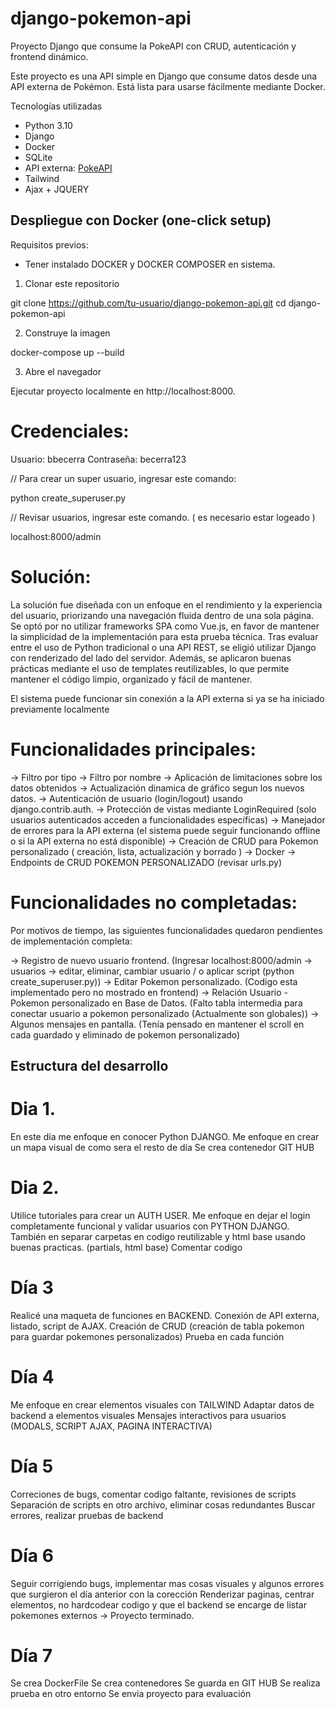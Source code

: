 # django-pokemon-api
Proyecto Django que consume la PokeAPI con CRUD, autenticación y frontend dinámico.

Este proyecto es una API simple en Django que consume datos desde una API externa de Pokémon. Está lista para usarse fácilmente mediante Docker.

Tecnologías utilizadas
- Python 3.10
- Django
- Docker
- SQLite
- API externa: [PokeAPI](https://pokeapi.co/)
- Tailwind
- Ajax + JQUERY

## Despliegue con Docker (one-click setup)

Requisitos previos: 

- Tener instalado DOCKER y DOCKER COMPOSER en sistema. 

1. Clonar este repositorio

git clone https://github.com/tu-usuario/django-pokemon-api.git
cd django-pokemon-api

2. Construye la imagen

docker-compose up --build

3. Abre el navegador

Ejecutar proyecto localmente en http://localhost:8000.


# Credenciales:

Usuario: bbecerra
Contraseña: becerra123

// Para crear un super usuario, ingresar este comando:

python create_superuser.py

// Revisar usuarios, ingresar este comando. ( es necesario estar logeado )

localhost:8000/admin

# Solución: 

La solución fue diseñada con un enfoque en el rendimiento y la experiencia del usuario, priorizando una navegación fluida dentro de una sola página.
Se optó por no utilizar frameworks SPA como Vue.js, en favor de mantener la simplicidad de la implementación para esta prueba técnica.
Tras evaluar entre el uso de Python tradicional o una API REST, se eligió utilizar Django con renderizado del lado del servidor. Además, se aplicaron buenas prácticas mediante el uso de templates reutilizables, lo que permite mantener el código limpio, organizado y fácil de mantener.

El sistema puede funcionar sin conexión a la API externa si ya se ha iniciado previamente localmente

# Funcionalidades principales: 

-> Filtro por tipo
-> Filtro por nombre
-> Aplicación de limitaciones sobre los datos obtenidos
-> Actualización dinamica de gráfico segun los nuevos datos. 
-> Autenticación de usuario (login/logout) usando django.contrib.auth.
-> Protección de vistas mediante LoginRequired (solo usuarios autenticados acceden a funcionalidades específicas)
-> Manejador de errores para la API externa (el sistema puede seguir funcionando offline o si la API externa no está disponible)
-> Creación de CRUD para Pokemon personalizado ( creación, lista, actualización y borrado )
-> Docker
-> Endpoints de CRUD POKEMON PERSONALIZADO (revisar urls.py)

# Funcionalidades no completadas: 

Por motivos de tiempo, las siguientes funcionalidades quedaron pendientes de implementación completa:

-> Registro de nuevo usuario frontend. (Ingresar localhost:8000/admin -> usuarios -> editar, eliminar, cambiar usuario / o aplicar script (python create_superuser.py))
-> Editar Pokemon personalizado. (Codigo esta implementado pero no mostrado en frontend)
-> Relación Usuario - Pokemon personalizado en Base de Datos. (Falto tabla intermedia para conectar usuario a pokemon personalizado (Actualmente son globales)) 
-> Algunos mensajes en pantalla. (Tenía pensado en mantener el scroll en cada guardado y eliminado de pokemon personalizado)

## Estructura del desarrollo
# Dia 1. 
En este día me enfoque en conocer Python DJANGO. 
Me enfoque en crear un mapa visual de como sera el resto de día 
Se crea contenedor GIT HUB

# Dia 2. 
Utilice tutoriales para crear un AUTH USER. 
Me enfoque en dejar el login completamente funcional y validar usuarios con PYTHON DJANGO. 
También en separar carpetas en codigo reutilizable y html base usando buenas practicas. (partials, html base) 
Comentar codigo

# Día 3 
Realicé una maqueta de funciones en BACKEND. 
Conexión de API externa, listado, script de AJAX.
Creación de CRUD (creación de tabla pokemon para guardar pokemones personalizados)
Prueba en cada función

# Día 4
Me enfoque en crear elementos visuales con TAILWIND 
Adaptar datos de backend a elementos visuales
Mensajes interactivos para usuarios (MODALS, SCRIPT AJAX, PAGINA INTERACTIVA)

# Día 5
Correciones de bugs, comentar codigo faltante, revisiones de scripts
Separación de scripts en otro archivo, eliminar cosas redundantes
Buscar errores, realizar pruebas de backend

# Día 6
Seguir corrigiendo bugs, implementar mas cosas visuales y algunos errores que surgieron el día anterior con la corección 
Renderizar paginas, centrar elementos, no hardcodear codigo y que el backend se encarge de listar pokemones externos
-> Proyecto terminado. 

# Día 7
Se crea DockerFile
Se crea contenedores
Se guarda en GIT HUB 
Se realiza prueba en otro entorno
Se envia proyecto para evaluación



